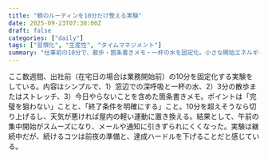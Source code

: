 ```yaml
---
title: "朝のルーティンを10分だけ整える実験"
date: 2025-09-23T07:30:00Z
draft: false
categories: ["daily"]
tags: ["習慣化", "生産性", "タイムマネジメント"]
summary: "仕事前の10分で、散歩・箇条書きメモ・一杯の水を固定化。小さな開始エネルギーで一日の集中力を底上げする試み。"
---
```


ここ数週間、出社前（在宅日の場合は業務開始前）の10分を固定化する実験をしている。内容はシンプルで、1）窓辺での深呼吸と一杯の水、2）3分の散歩またはストレッチ、3）今日やらないことを含めた箇条書きメモ。ポイントは「完璧を狙わない」ことと、「終了条件を明確にする」こと。10分を超えそうなら切り上げるし、天気が悪ければ屋内の軽い運動に置き換える。結果として、午前の集中開始がスムーズになり、メールや通知に引きずられにくくなった。実験は継続中だが、続けるコツは前夜の準備と、達成ハードルを下げることだと感じている。
